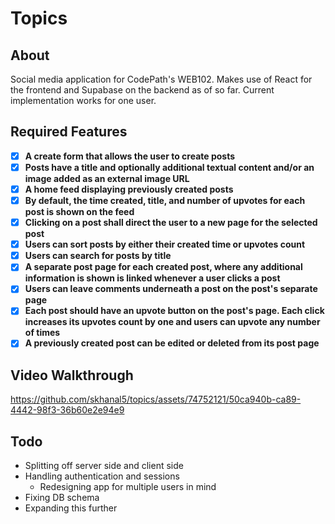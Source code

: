 # Topics

## About
Social media application for CodePath's WEB102. Makes use of React for the frontend and Supabase on the backend as of so far. Current implementation works for one user. 

## Required Features

- [X] **A create form that allows the user to create posts**
- [X] **Posts have a title and optionally additional textual content and/or an image added as an external image URL**
- [X] **A home feed displaying previously created posts**
- [X] **By default, the time created, title, and number of upvotes for each post is shown on the feed**
- [X] **Clicking on a post shall direct the user to a new page for the selected post**
- [X] **Users can sort posts by either their created time or upvotes count**
- [X] **Users can search for posts by title**
- [X] **A separate post page for each created post, where any additional information is shown is linked whenever a user clicks a post**
- [X] **Users can leave comments underneath a post on the post's separate page**
- [X] **Each post should have an upvote button on the post's page. Each click increases its upvotes count by one and users can upvote any number of times**
- [X] **A previously created post can be edited or deleted from its post page**

## Video Walkthrough


https://github.com/skhanal5/topics/assets/74752121/50ca940b-ca89-4442-98f3-36b60e2e94e9



## Todo
* Splitting off server side and client side
* Handling authentication and sessions
  * Redesigning app for multiple users in mind
* Fixing DB schema
* Expanding this further
